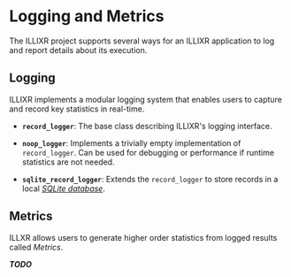 # Logging and Metrics

The ILLIXR project supports several ways for an ILLIXR application to log and report details about
    its execution.


## Logging

ILLIXR implements a modular logging system that enables users to capture and record key statistics
	in real-time.

-	**`record_logger`**:
	The base class describing ILLIXR's logging interface.

-	**`noop_logger`**:
	Implements a trivially empty implementation of `record_logger`.
	Can be used for debugging or performance if runtime statistics are not needed.

-	**`sqlite_record_logger`**:
	Extends the `record_logger` to store records in a local [_SQLite database_][20].


## Metrics

ILLXR allows users to generate higher order statistics from logged results called _Metrics_.

***TODO***


[//]: # (- Internal -)

[20]:	glossary.md#sqlite
